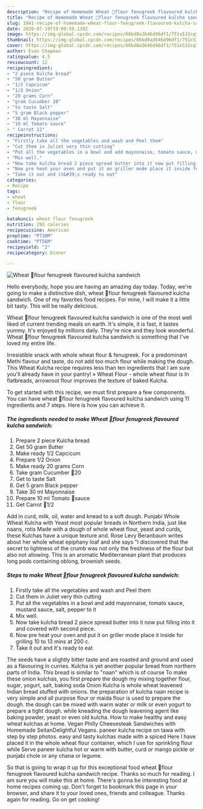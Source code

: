 ```yaml
---
description: "Recipe of Homemade Wheat 🌾flour fenugreek flavoured kulcha sandwich"
title: "Recipe of Homemade Wheat 🌾flour fenugreek flavoured kulcha sandwich"
slug: 1841-recipe-of-homemade-wheat-flour-fenugreek-flavoured-kulcha-sandwich
date: 2020-07-19T19:09:59.130Z
image: https://img-global.cpcdn.com/recipes/66bd8a3646d96df1/751x532cq70/wheat-🌾flour-fenugreek-flavoured-kulcha-sandwich-recipe-main-photo.jpg
thumbnail: https://img-global.cpcdn.com/recipes/66bd8a3646d96df1/751x532cq70/wheat-🌾flour-fenugreek-flavoured-kulcha-sandwich-recipe-main-photo.jpg
cover: https://img-global.cpcdn.com/recipes/66bd8a3646d96df1/751x532cq70/wheat-🌾flour-fenugreek-flavoured-kulcha-sandwich-recipe-main-photo.jpg
author: Evan Chapman
ratingvalue: 4.5
reviewcount: 12
recipeingredient:
- "2 piece Kulcha bread"
- "50 gram Butter"
- "1/2 Capcicum"
- "1/2 Onion"
- "20 grams Corn"
- "gram Cucumber 20"
- "to taste Salt"
- "5 gram Black pepper"
- "30 ml Mayonnaise"
- "10 ml Tomato sauce"
- " Carrot 12"
recipeinstructions:
- "Firstly take all the vegetables and wash and Peel them"
- "Cut them in Juliet very thin cutting"
- "Put all the vegetables in a bowl and add mayonnaise, tomato sauce, mustard sauce, salt, pepper to it"
- "Mix well."
- "Now take kulcha bread 2 piece spread butter into it now put filling into it and covered with second piece."
- "Now pre heat your oven and put it on griller mode place it inside for grilling 10 to 13 mins at 200 c."
- "Take it out and it&#39;s ready to eat"
categories:
- Recipe
tags:
- wheat
- flour
- fenugreek

katakunci: wheat flour fenugreek 
nutrition: 293 calories
recipecuisine: American
preptime: "PT30M"
cooktime: "PT56M"
recipeyield: "2"
recipecategory: Dinner

---
```



![Wheat 🌾flour fenugreek flavoured kulcha sandwich](https://img-global.cpcdn.com/recipes/66bd8a3646d96df1/751x532cq70/wheat-🌾flour-fenugreek-flavoured-kulcha-sandwich-recipe-main-photo.jpg)

Hello everybody, hope you are having an amazing day today. Today, we're going to make a distinctive dish, wheat 🌾flour fenugreek flavoured kulcha sandwich. One of my favorites food recipes. For mine, I will make it a little bit tasty. This will be really delicious.

Wheat 🌾flour fenugreek flavoured kulcha sandwich is one of the most well liked of current trending meals on earth. It's simple, it is fast, it tastes yummy. It's enjoyed by millions daily. They're nice and they look wonderful. Wheat 🌾flour fenugreek flavoured kulcha sandwich is something that I've loved my entire life.

Irresistible snack with whole wheat flour &amp; fenugreek. For a predominant Methi flavour and taste, do not add too much flour while making the dough. This Wheat Kulcha recipe requires less than ten ingredients that I am sure you&#39;ll already have in your pantry! » Wheat Flour - whole wheat flour is In flatbreads, arrowroot flour improves the texture of baked Kulcha.


To get started with this recipe, we must first prepare a few components. You can have wheat 🌾flour fenugreek flavoured kulcha sandwich using 11 ingredients and 7 steps. Here is how you can achieve it.

<!--inarticleads1-->

##### The ingredients needed to make Wheat 🌾flour fenugreek flavoured kulcha sandwich:

1. Prepare 2 piece Kulcha bread
1. Get 50 gram Butter
1. Make ready 1/2 Capcicum
1. Prepare 1/2 Onion
1. Make ready 20 grams Corn
1. Take gram Cucumber 🥒20
1. Get to taste Salt
1. Get 5 gram Black pepper
1. Take 30 ml Mayonnaise
1. Prepare 10 ml Tomato 🍅sauce
1. Get  Carrot 🥕1/2


Add in curd, milk, oil, water and knead to a soft dough. Punjabi Whole Wheat Kulcha with Yeast most popular breads in Northern India, just like naans, rotis Made with a dough of whole wheat flour, yeast and curds, these Kulchas have a unique texture and. Rose Levy Beranbaum writes about her whole wheat epiphany loaf and she says &#34;I discovered that the secret to lightness of the crumb was not only the freshness of the flour but also not allowing. This is an aromatic Mediterranean plant that produces long pods containing oblong, brownish seeds. 

<!--inarticleads2-->

##### Steps to make Wheat 🌾flour fenugreek flavoured kulcha sandwich:

1. Firstly take all the vegetables and wash and Peel them
1. Cut them in Juliet very thin cutting
1. Put all the vegetables in a bowl and add mayonnaise, tomato sauce, mustard sauce, salt, pepper to it
1. Mix well.
1. Now take kulcha bread 2 piece spread butter into it now put filling into it and covered with second piece.
1. Now pre heat your oven and put it on griller mode place it inside for grilling 10 to 13 mins at 200 c.
1. Take it out and it&#39;s ready to eat


The seeds have a slightly bitter taste and are roasted and ground and used as a flavouring in curries. Kulcha is yet another popular bread from northern parts of India. This bread is similar to &#34;naan&#34; which is of course To make these onion kulchas, you first prepare the dough my mixing together flour, sugar, yogurt, salt, baking soda Onion Kulcha is whole wheat leavened Indian bread stuffed with onions. the preparation of kulcha naan recipe is very simple and all purpose flour or maida flour is used to prepare the dough. the dough can be mixed with warm water or milk or even yogurt to prepare a tight dough. while kneading the dough leavening agent like baking powder, yeast or even old kulcha. How to make healthy and easy wheat kulchas at home. Vegan Philly Cheesesteak Sandwiches with Homemade SeitanDelightful Vegans. paneer kulcha recipe on tawa with step by step photos. easy and tasty kulchas made with a spiced Here I have placed it in the whole wheat flour container, which I use for sprinkling flour while Serve paneer kulcha hot or warm with butter, curd or mango pickle or punjabi chole or any chana or legume. 

So that is going to wrap it up for this exceptional food wheat 🌾flour fenugreek flavoured kulcha sandwich recipe. Thanks so much for reading. I am sure you will make this at home. There's gonna be interesting food at home recipes coming up. Don't forget to bookmark this page in your browser, and share it to your loved ones, friends and colleague. Thanks again for reading. Go on get cooking!
